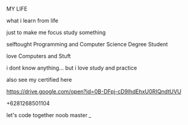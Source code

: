 
MY LIFE 

what i learn from life

just to make me focus study something

selftought Programming and Computer Science Degree Student

love Computers and Stuft

i dont know anything... but i love study and practice

also see my certified here

https://drive.google.com/open?id=0B-DFpj-cD9lhdEhxU0RIQndtUVU




+6281268501104 

let's code together
noob master 
*_*
